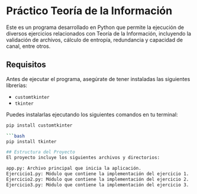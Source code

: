 # Práctico Teoría de la Información

Este es un programa desarrollado en Python que permite la ejecución de diversos ejercicios relacionados con Teoría de la Información, incluyendo la validación de archivos, cálculo de entropía, redundancia y capacidad de canal, entre otros.

## Requisitos

Antes de ejecutar el programa, asegúrate de tener instaladas las siguientes librerías:

- `customtkinter`
- `tkinter`

Puedes instalarlas ejecutando los siguientes comandos en tu terminal:

```bash
pip install customtkinter

```bash
pip install tkinter

## Estructura del Proyecto
El proyecto incluye los siguientes archivos y directorios:

app.py: Archivo principal que inicia la aplicación.
Ejercicio1.py: Módulo que contiene la implementación del ejercicio 1.
Ejercicio2.py: Módulo que contiene la implementación del ejercicio 2.
Ejercicio3.py: Módulo que contiene la implementación del ejercicio 3.
